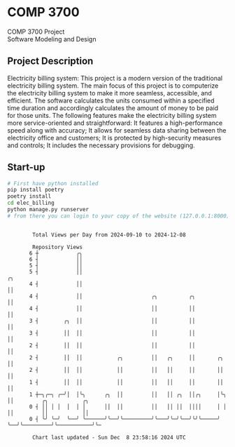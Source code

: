 # COMP 3700
COMP 3700 Project  
Software Modeling and Design
## Project Description
Electricity billing system: This project is a modern version of the traditional electricity billing system. The main focus of this project is to computerize the electricity billing system to make it more seamless, accessible, and efficient. The software calculates the units consumed within a specified time duration and accordingly calculates the amount of money to be paid for those units. The following features make the electricity billing system more service-oriented and straightforward: It features a high-performance speed along with accuracy; It allows for seamless data sharing between the electricity office and customers; It is protected by high-security measures and controls; It includes the necessary provisions for debugging.

## Start-up
```bash
# First have python installed
pip install poetry
poetry install
cd elec_billing
python manage.py runserver
# from there you can login to your copy of the website (127.0.0.1:8000), default creds are admin/admin
```

```

        Total Views per Day from 2024-09-10 to 2024-12-08

        Repository Views
       6 ┼            ╭╮
       6 ┤            ││
       5 ┤            ││
       5 ┤            ││                                                ╭╮
       4 ┤            ││                                                ││
       4 ┤            ││                      ╭╮          ╭╮            ││
       4 ┤            ││                      ││          ││            ││
       3 ┤        ╭╮  ││                      ││          ││            ││
       3 ┤        ││  ││                      ││          ││            ││
       2 ┤        ││  ││                      ││          ││            ││
       2 ┤        ││  ││           ╭╮         ││   ╭╮     ││       ╭╮   ││
       2 ┤        ││  ││           ││         ││   ││     ││       ││   ││
       1 ┤        ││  ││           ││         ││   ││     ││       ││   ││
       1 ┼─╮╭─╮ ╭─╯│  │╰╮      ╭╮  ││         ││   ││ ╭╮  ││╭╮     │╰╮  ││         ╭╮           ╭╮
       0 ┤ ││ │ │  │  │ │      ││  ││         ││   ││ ││  ││││     │ │  ││         ││           ││
       0 ┤ ╰╯ ╰─╯  ╰──╯ ╰──────╯╰──╯╰─────────╯╰───╯╰─╯╰──╯╰╯╰─────╯ ╰──╯╰─────────╯╰───────────╯╰─

        Chart last updated - Sun Dec  8 23:58:16 2024 UTC
        
```
